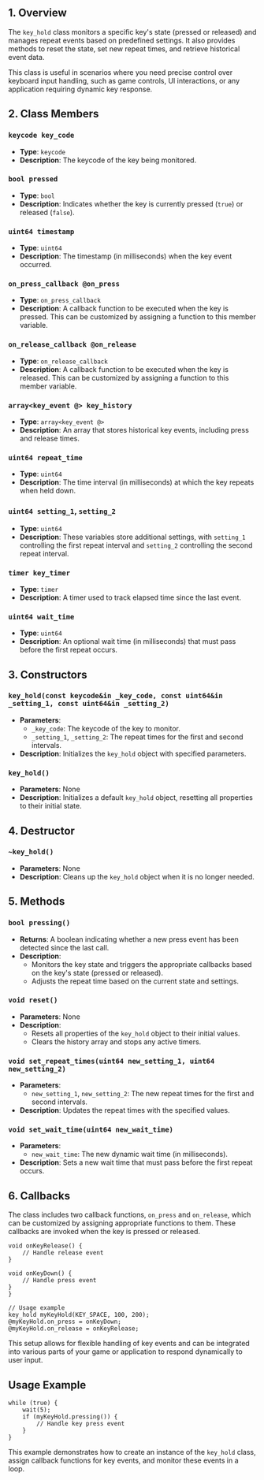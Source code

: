 ## 1. Overview

The `key_hold` class monitors a specific key's state (pressed or released) and manages repeat events based on predefined settings. It also provides methods to reset the state, set new repeat times, and retrieve historical event data.

This class is useful in scenarios where you need precise control over keyboard input handling, such as game controls, UI interactions, or any application requiring dynamic key response.

## 2. Class Members

### `keycode key_code`
- **Type**: `keycode`
- **Description**: The keycode of the key being monitored.

### `bool pressed`
- **Type**: `bool`
- **Description**: Indicates whether the key is currently pressed (`true`) or released (`false`).

### `uint64 timestamp`
- **Type**: `uint64`
- **Description**: The timestamp (in milliseconds) when the key event occurred.

### `on_press_callback @on_press`
- **Type**: `on_press_callback`
- **Description**: A callback function to be executed when the key is pressed. This can be customized by assigning a function to this member variable.

### `on_release_callback @on_release`
- **Type**: `on_release_callback`
- **Description**: A callback function to be executed when the key is released. This can be customized by assigning a function to this member variable.

### `array<key_event @> key_history`
- **Type**: `array<key_event @>`
- **Description**: An array that stores historical key events, including press and release times.

### `uint64 repeat_time`
- **Type**: `uint64`
- **Description**: The time interval (in milliseconds) at which the key repeats when held down.

### `uint64 setting_1`, `setting_2`
- **Type**: `uint64`
- **Description**: These variables store additional settings, with `setting_1` controlling the first repeat interval and `setting_2` controlling the second repeat interval.

### `timer key_timer`
- **Type**: `timer`
- **Description**: A timer used to track elapsed time since the last event.

### `uint64 wait_time`
- **Type**: `uint64`
- **Description**: An optional wait time (in milliseconds) that must pass before the first repeat occurs.

## 3. Constructors

### `key_hold(const keycode&in _key_code, const uint64&in _setting_1, const uint64&in _setting_2)`
- **Parameters**:
  - `_key_code`: The keycode of the key to monitor.
  - `_setting_1`, `_setting_2`: The repeat times for the first and second intervals.
- **Description**: Initializes the `key_hold` object with specified parameters.

### `key_hold()`
- **Parameters**: None
- **Description**: Initializes a default `key_hold` object, resetting all properties to their initial state.

## 4. Destructor

### `~key_hold()`
- **Parameters**: None
- **Description**: Cleans up the `key_hold` object when it is no longer needed.

## 5. Methods

### `bool pressing()`
- **Returns**: A boolean indicating whether a new press event has been detected since the last call.
- **Description**:
  - Monitors the key state and triggers the appropriate callbacks based on the key's state (pressed or released).
  - Adjusts the repeat time based on the current state and settings.

### `void reset()`
- **Parameters**: None
- **Description**:
  - Resets all properties of the `key_hold` object to their initial values.
  - Clears the history array and stops any active timers.

### `void set_repeat_times(uint64 new_setting_1, uint64 new_setting_2)`
- **Parameters**:
  - `new_setting_1`, `new_setting_2`: The new repeat times for the first and second intervals.
- **Description**: Updates the repeat times with the specified values.

### `void set_wait_time(uint64 new_wait_time)`
- **Parameters**:
  - `new_wait_time`: The new dynamic wait time (in milliseconds).
- **Description**: Sets a new wait time that must pass before the first repeat occurs.

## 6. Callbacks

The class includes two callback functions, `on_press` and `on_release`, which can be customized by assigning appropriate functions to them. These callbacks are invoked when the key is pressed or released.

```angelscript
void onKeyRelease() {
	// Handle release event
}

void onKeyDown() {
	// Handle press event
}
}

// Usage example
key_hold myKeyHold(KEY_SPACE, 100, 200);
@myKeyHold.on_press = onKeyDown;
@myKeyHold.on_release = onKeyRelease;
```

This setup allows for flexible handling of key events and can be integrated into various parts of your game or application to respond dynamically to user input.

## Usage Example

```angelscript
while (true) {
	wait(5);
	if (myKeyHold.pressing()) {
		// Handle key press event
	}
}
```

This example demonstrates how to create an instance of the `key_hold` class, assign callback functions for key events, and monitor these events in a loop.